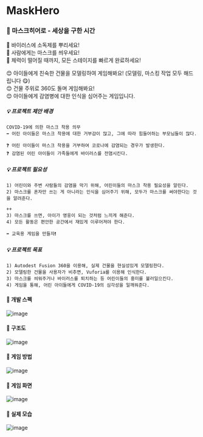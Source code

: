 # MaskHero  

### 📌 마스크히어로 - 세상을 구한 시간  
💚 바이러스에 소독제를 뿌리세요!  
💚 사람에게는 마스크를 씌우세요!  
💚 체력이 떨어질 때까지, 모든 스테이지를 빠르게 완료하세요!  

😊 아이들에게 친숙한 건물을 모델링하여 게임해봐요! (모델링, 마스킹 작업 모두 해드립니다 😋)     
😊 건물 주위로 360도 돌며 게임해봐요!    
😊 아이들에게 감염병에 대한 인식을 심어주는 게임입니다.


##### 💡 프로젝트 제안 배경  
    COVID-19에 의한 마스크 착용 의무   
    ➡️ 어린 아이들은 마스크 착용에 대한 거부감이 많고, 그에 따라 힘들어하는 부모님들이 많다.   
        
    ❓ 어린 아이들이 마스크 착용을 거부하여 코로나에 감염되는 경우가 발생한다.   
    ❓ 감염된 어린 아이들이 가족들에게 바이러스를 전염시킨다.    
    
##### 💡 프로젝트 필요성   
    1) 어린이와 주변 사람들의 감염을 막기 위해, 어린이들의 마스크 착용 필요성을 알린다.    
    2) 마스크를 혼자만 쓰는 게 아니라는 인식을 심어주기 위해, 모두가 마스크를 써야한다는 것을 알려준다.     
      
    ++    
    3) 마스크를 쓰면, 아이가 영웅이 되는 것처럼 느끼게 해준다.   
    4) 모든 활동은 편안한 공간에서 재밌게 이루어져야 한다.     
      
    ➡️ 교육용 게임을 만들자❗  
    
##### 💡 프로젝트 목표  
    1) Autodest Fusion 360을 이용해, 실제 건물을 현실성있게 모델링한다.    
    2) 모델링한 건물을 사용자가 비추면, Vuforia를 이용해 인식한다.    
    3) 마스크를 씌워주거나 바이러스를 퇴치하는 등 어린이들의 흥미를 불러일으킨다.    
    4) 게임을 통해, 어린 아이들에게 COVID-19의 심각성을 일깨워준다.    
    
#### 📌 개발 스펙    
   
![image](https://user-images.githubusercontent.com/70639677/171399096-c855b4db-fe62-4d29-bca0-42bef2b8783b.png)

#### 📌 구조도    
   
![image](https://user-images.githubusercontent.com/70639677/171399192-c0c93d45-28ab-446f-9d1a-cd55a0e1964f.png)

#### 📌 게임 방법  

![image](https://user-images.githubusercontent.com/70639677/171399694-35c85f1d-7725-42d8-92c2-0c2cb4552eae.png)

#### 📌 게임 화면  

![image](https://user-images.githubusercontent.com/70639677/171399968-bce89b56-6cac-4933-832f-790378eb3696.png)

#### 📌 실제 모습
   
![image](https://user-images.githubusercontent.com/70639677/171353990-06831a46-4d0e-4e23-9815-1d12ff1f31cf.png) 
